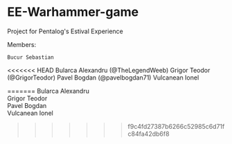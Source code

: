 # EE-Warhammer-game

Project for Pentalog's Estival Experience  
  
Members:  
  
    Bucur Sebastian  
<<<<<<< HEAD
    Bularca Alexandru (@TheLegendWeeb)
    Grigor Teodor (@GrigorTeodor)
    Pavel Bogdan (@pavelbogdan71)
    Vulcanean Ionel  

=======
    Bularca Alexandru  
    Grigor Teodor  
    Pavel Bogdan  
    Vulcanean Ionel  
>>>>>>> f9c4fd27387b6266c52985c6d71fc84fa42db6f8
